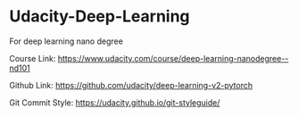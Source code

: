 # Udacity-Deep-Learning
For deep learning nano degree

Course Link:
https://www.udacity.com/course/deep-learning-nanodegree--nd101

Github Link: 
https://github.com/udacity/deep-learning-v2-pytorch

Git Commit Style:
https://udacity.github.io/git-styleguide/
